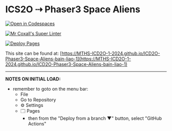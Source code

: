 # ICS2O ⇢ Phaser3 Space Aliens

[![Open in Codespaces](https://classroom.github.com/assets/launch-codespace-2972f46106e565e64193e422d61a12cf1da4916b45550586e14ef0a7c637dd04.svg)](https://classroom.github.com/open-in-codespaces?assignment_repo_id=19099218)

[![Mr Coxall's Super Linter](https://github.com/MTHS-ICD2O-1-2024/ICD2O-Phaser3-Space-Aliens-bain-liao-1/workflows/Mr%20Coxall's%20Super%20Linter/badge.svg)](https://github.com/MTHS-ICD2O-1-2024/ICD2O-Phaser3-Space-Aliens-bain-liao-1/actions)

[![Deploy Pages](https://github.com/MTHS-ICD2O-1-2024/ICD2O-Phaser3-Space-Aliens-bain-liao-1/workflows/Deploy%20Pages/badge.svg)](https://github.com/MTHS-ICD2O-1-2024/ICD2O-Phaser3-Space-Aliens-bain-liao-1/actions)

This site can be found at: [https://MTHS-ICD2O-1-2024.github.io/ICD2O-Phaser3-Space-Aliens-bain-liao-1](https://MTHS-ICD2O-1-2024.github.io/ICD2O-Phaser3-Space-Aliens-bain-liao-1)

---

**NOTES ON INITIAL LOAD:**
- remember to goto on the menu bar:
  - File
  - Go to Repository
  - ⚙ Settings
  - 🗔 Pages
    - then from the "Deploy from a branch ▼" button, select "GitHub Actions"
